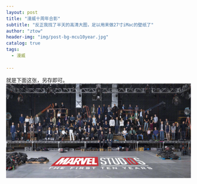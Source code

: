 ```yaml
---
layout: post
title: "漫威十周年合影"
subtitle: "反正我找了半天的高清大图，足以用来做27寸iMac的壁纸了"
author: "ztow"
header-img: "img/post-bg-mcu10year.jpg"
catalog: true
tags:
  - 漫威

---
```


就是下面这张，另存即可。
![漫威十年海报][image-1]


[image-1]:	/img/post-img-mcu10year.jpg